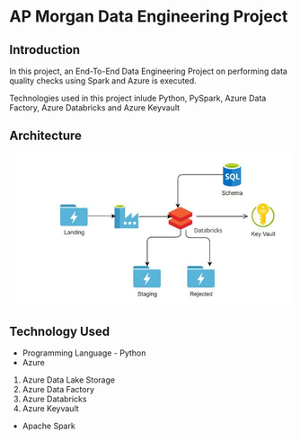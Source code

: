 # AP Morgan Data Engineering Project

## Introduction 
In this project, an End-To-End Data Engineering Project on performing data quality checks using Spark and Azure is executed.

Technologies used in this project inlude Python, PySpark, Azure Data Factory, Azure Databricks and Azure Keyvault

## Architecture 
<img src="Project2.jpeg">

## Technology Used
- Programming Language - Python
- Azure
1. Azure Data Lake Storage
2. Azure Data Factory
3. Azure Databricks
4. Azure Keyvault
- Apache Spark






